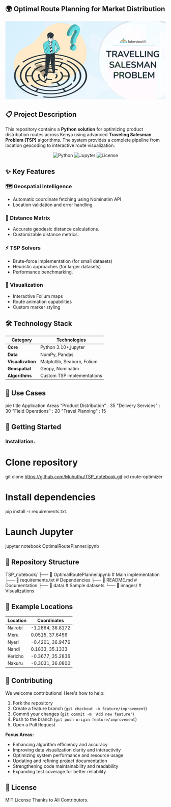 ## 🌍 Optimal Route Planning for Market Distribution

<div align="center">
  <img src="https://raw.githubusercontent.com/Muhuthu/TSP_notebook/main/Travelling-Salesman-Problem.jpg" alt="Optimal Route Visualization" width="700" style="max-width: 100%; height: auto;"/>
</div>

## 📋 Project Description

This repository contains a **Python solution** for optimizing product distribution routes across Kenya using advanced **Traveling Salesman Problem (TSP)** algorithms. The system provides a complete pipeline from location geocoding to interactive route visualization.

<div align="center">
  <img src="https://img.shields.io/badge/python-3.10%2B-blue?logo=python" alt="Python"/>
  <img src="https://img.shields.io/badge/jupyter-notebook-orange?logo=jupyter" alt="Jupyter"/>
  <img src="https://img.shields.io/badge/license-MIT-green" alt="License"/>
</div>

## ✨ Key Features

### 🗺 Geospatial Intelligence
- Automatic coordinate fetching using Nominatim API
- Location validation and error handling


### 📏 Distance Matrix
- Accurate geodesic distance calculations.
- Customizable distance metrics.

### ⚡ TSP Solvers
- Brute-force implementation (for small datasets)
- Heuristic approaches (for larger datasets)
- Performance benchmarking.

### 🎨 Visualization
- Interactive Folium maps
- Route animation capabilities
- Custom marker styling

## 🛠 Technology Stack

| Category        | Technologies                          |
|-----------------|---------------------------------------|
| **Core**        | Python 3.10+,jupyter                |
| **Data**        | NumPy, Pandas                         |
| **Visualization**| Matplotlib, Seaborn, Folium           |
| **Geospatial**  | Geopy, Nominatim                      |
| **Algorithms**  | Custom TSP implementations            |

## 💼 Use Cases

pie
    title Application Areas
    "Product Distribution" : 35
    "Delivery Services" : 30
    "Field Operations" : 20
    "Travel Planning" : 15

## 🚀 Getting Started

### Installation.
# Clone repository
git clone https://github.com/Muhuthu/TSP_notebook.git
cd route-optimizer

# Install dependencies
pip install -r requirements.txt.

# Launch Jupyter
jupyter notebook OptimalRoutePlanner.ipynb

## 📂 Repository Structure

TSP_notebook/
├── 📒 OptimalRoutePlanner.ipynb       # Main implementation
├── 📝 requirements.txt                # Dependencies
├── 📄 README.md                       # Documentation
├── 📁 data/                           # Sample datasets
└── 📁 images/                         # Visualizations
## 📍 Example Locations

<div align="center">

| Location | Coordinates |
|----------|-------------|
| Nairobi  | -1.2864, 36.8172 |
| Meru     | 0.0515, 37.6456 |
| Nyeri    | -0.4201, 36.9476 |
| Nandi    | 0.1833, 35.1333 |
| Kericho  | -0.3677, 35.2836 |
| Nakuru   | -0.3031, 36.0800 |

</div>

## 🤝 Contributing

We welcome contributions! Here's how to help:

1. Fork the repository
2. Create a feature branch (`git checkout -b feature/improvement`)
3. Commit your changes (`git commit -m 'Add new feature'`)
4. Push to the branch (`git push origin feature/improvement`)
5. Open a Pull Request

**Focus Areas:**
- Enhancing algorithm efficiency and accuracy
- Improving data visualization clarity and interactivity
- Optimizing system performance and resource usage
- Updating and refining project documentation
- Strengthening code maintainability and readability
- Expanding test coverage for better reliability

## 📜 License

MIT License
Thanks to All Contributors.

